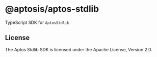 # @aptosis/aptos-stdlib

TypeScript SDK for `AptosStdlib`.

## License

The Aptos Stdlib SDK is licensed under the Apache License, Version 2.0.
